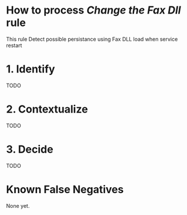 # How to process *Change the Fax Dll* rule
This rule Detect possible persistance using Fax DLL load when service restart

# 1. Identify
TODO

# 2. Contextualize
TODO

# 3. Decide
TODO

# Known False Negatives
None yet.
